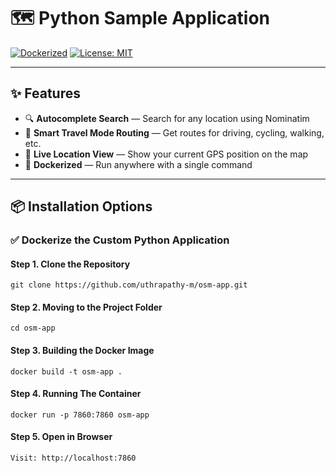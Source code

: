 # 🗺️ Python Sample Application

[![Dockerized](https://img.shields.io/badge/dockerized-yes-blue)](https://www.docker.com/)
[![License: MIT](https://img.shields.io/badge/license-MIT-green.svg)](LICENSE)


---

## ✨ Features

- 🔍 **Autocomplete Search** — Search for any location using Nominatim
- 🧭 **Smart Travel Mode Routing** — Get routes for driving, cycling, walking, etc.
- 📍 **Live Location View** — Show your current GPS position on the map
- 🐳 **Dockerized** — Run anywhere with a single command

---

## 📦 Installation Options

### ✅  Dockerize the Custom Python Application

#### Step 1. Clone the Repository

```
git clone https://github.com/uthrapathy-m/osm-app.git
```

#### Step 2. Moving to the Project Folder

```
cd osm-app
```

#### Step 3. Building the Docker Image

```
docker build -t osm-app .
```

#### Step 4. Running The Container

```
docker run -p 7860:7860 osm-app
```

#### Step 5. Open in Browser

```
Visit: http://localhost:7860
```

